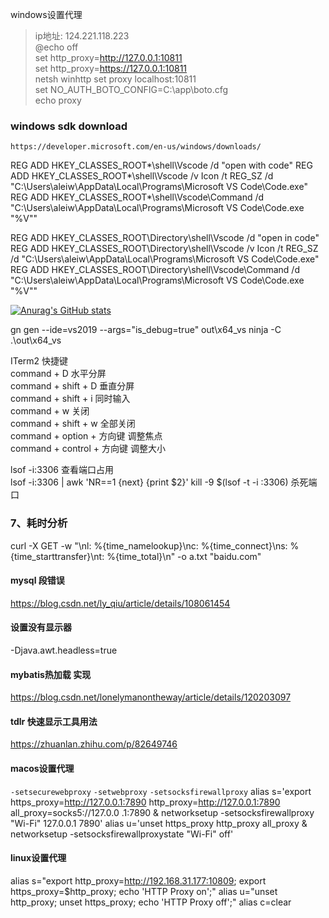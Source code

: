 windows设置代理
> ip地址: 124.221.118.223  
> @echo off \
> set http_proxy=http://127.0.0.1:10811 \
> set http_proxy=https://127.0.0.1:10811  \
> netsh winhttp set proxy localhost:10811 \
> set NO_AUTH_BOTO_CONFIG=C:\app\boto.cfg  \
> echo proxy
### windows sdk download
`https://developer.microsoft.com/en-us/windows/downloads/`



REG ADD HKEY_CLASSES_ROOT\*\shell\Vscode /d "open with code"
REG ADD HKEY_CLASSES_ROOT\*\shell\Vscode /v Icon /t REG_SZ /d "C:\Users\aleiw\AppData\Local\Programs\Microsoft VS Code\Code.exe"
REG ADD HKEY_CLASSES_ROOT\*\shell\Vscode\Command /d "C:\Users\aleiw\AppData\Local\Programs\Microsoft VS Code\Code.exe  \"%V\""

REG ADD HKEY_CLASSES_ROOT\Directory\shell\Vscode /d "open in code"
REG ADD HKEY_CLASSES_ROOT\Directory\shell\Vscode /v Icon /t REG_SZ /d "C:\Users\aleiw\AppData\Local\Programs\Microsoft VS Code\Code.exe"
REG ADD HKEY_CLASSES_ROOT\Directory\shell\Vscode\Command /d "C:\Users\aleiw\AppData\Local\Programs\Microsoft VS Code\Code.exe  \"%V\""


[![Anurag's GitHub stats](https://github-readme-stats.vercel.app/api?username=aierx)](https://github.com/anuraghazra/github-readme-stats)

gn gen --ide=vs2019 --args="is_debug=true" out\x64_vs
ninja -C .\out\x64_vs

ITerm2 快捷键 \
command + D 水平分屏 \
command + shift + D 垂直分屏 \
command + shift + i 同时输入 \
command + w 关闭 \
command + shift + w 全部关闭 \
command + option + 方向键 调整焦点 \
command + control + 方向键 调整大小


lsof -i:3306  查看端口占用 \
lsof -i:3306 | awk 'NR==1 {next} {print $2}'
kill -9 $(lsof -t -i :3306) 杀死端口

### 7、耗时分析
curl -X GET -w "\nl: %{time_namelookup}\nc: %{time_connect}\ns: %{time_starttransfer}\nt: %{time_total}\n" -o a.txt  "baidu.com"




#### mysql 段错误
https://blog.csdn.net/ly_qiu/article/details/108061454




#### 设置没有显示器
-Djava.awt.headless=true


#### mybatis热加载 实现
https://blog.csdn.net/lonelymanontheway/article/details/120203097



#### tdlr 快速显示工具用法
https://zhuanlan.zhihu.com/p/82649746



#### macos设置代理
`-setsecurewebproxy` `-setwebproxy` `-setsocksfirewallproxy`
alias s='export https_proxy=http://127.0.0.1:7890 http_proxy=http://127.0.0.1:7890 all_proxy=socks5://127.0.0    .1:7890 & networksetup -setsocksfirewallproxy "Wi-Fi" 127.0.0.1 7890'
alias u='unset https_proxy http_proxy all_proxy & networksetup -setsocksfirewallproxystate "Wi-Fi" off'


#### linux设置代理
alias s="export http_proxy=http://192.168.31.177:10809; export https_proxy=$http_proxy; echo 'HTTP Proxy on';"
alias u="unset http_proxy; unset https_proxy; echo 'HTTP Proxy off';"
alias c=clear
